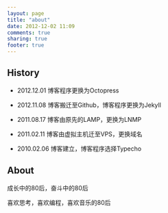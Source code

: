 ```yaml
---
layout: page
title: "about"
date: 2012-12-02 11:09
comments: true
sharing: true
footer: true
---
```


## History

* 2012.12.01  博客程序更换为Octopress

* 2012.11.08  博客搬迁至Github，博客程序更换为Jekyll
 
* 2011.08.17  博客由原先的LAMP，更换为LNMP
 
* 2011.02.11  博客由虚拟主机迁至VPS，更换域名
 
* 2010.02.06  博客建立，博客程序选择Typecho

## About

成长中的80后，奋斗中的80后

喜欢思考，喜欢编程，喜欢音乐的80后
